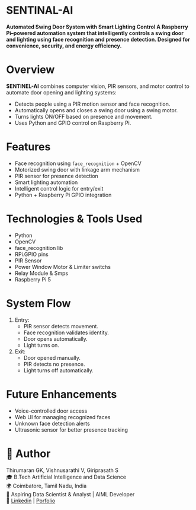 # SENTINAL-AI

**Automated Swing Door System with Smart Lighting Control
A Raspberry Pi–powered automation system that intelligently controls a swing door and lighting using face recognition and presence detection. Designed for convenience, security, and energy efficiency.**

# Overview
**SENTINEL-AI** combines computer vision, PIR sensors, and motor control to automate door opening and lighting systems:
- Detects people using a PIR motion sensor and face recognition.
- Automatically opens and closes a swing door using a swing motor.
- Turns lights ON/OFF based on presence and movement.
- Uses Python and GPIO control on Raspberry Pi.

# Features
- Face recognition using `face_recognition` + OpenCV  
- Motorized swing door with linkage arm mechanism  
- PIR sensor for presence detection  
- Smart lighting automation  
- Intelligent control logic for entry/exit  
- Python + Raspberry Pi GPIO integration  

# Technologies & Tools Used
- Python
- OpenCV
- face_recognition lib
- RPi.GPIO pins
- PIR Sensor
- Power Window Motor & Limiter switchs
- Relay Module & Smps
- Raspberry Pi 5

# System Flow
1. Entry:
   - PIR sensor detects movement.
   - Face recognition validates identity.
   - Door opens automatically.
   - Light turns on.
2. Exit:
   - Door opened manually.
   - PIR detects no presence.
   - Light turns off automatically.

# Future Enhancements
- Voice-controlled door access  
- Web UI for managing recognized faces  
- Unknown face detection alerts  
- Ultrasonic sensor for better presence tracking  

# 👤 Author
Thirumaran GK, Vishnusarathi V, Giriprasath S  
🎓 B.Tech Artificial Intelligence and Data Science\
🌍 Coimbatore, Tamil Nadu, India\
💼 Aspiring Data Scientist & Analyst | AIML Developer\
🔗 [Linkedin](https://www.linkedin.com/in/thirumarangk-ai) | [Porfolio](https://maranthiru180.wixsite.com/my-site)
